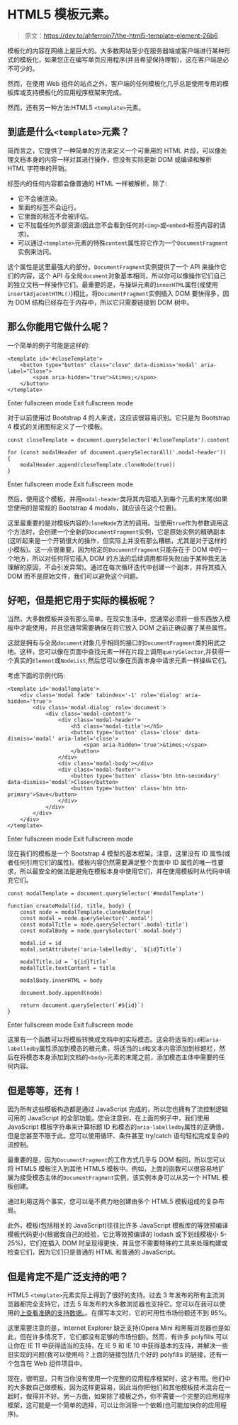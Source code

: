 # HTML5 模板元素。

> 原文：<https://dev.to/ahferroin7/the-html5-template-element-26b6>

模板化的内容在网络上是巨大的。大多数网站至少在服务器端或客户端进行某种形式的模板化，如果您正在编写单页应用程序(并且希望保持理智)，这在客户端是必不可少的。

然而，在使用 Web 组件的站点之外，客户端的任何模板化几乎总是使用专用的模板库或支持模板化的应用程序框架来完成。

然而，还有另一种方法:HTML5 `<template>`元素。

## 到底是什么`<template>`元素？

简而言之，它提供了一种简单的方法来定义一个可重用的 HTML 片段，可以像处理文档本身的内容一样对其进行操作，但没有实际更新 DOM 或编译和解析 HTML 字符串的开销。

标签内的任何内容都会像普通的 HTML 一样被解析，除了:

*   它不会被渲染。
*   里面的标签不会运行。
*   它里面的标签不会被评估。
*   它不加载任何外部资源(因此您不会看到任何对`<img>`或`<embed>`标签内容的请求)。
*   可以通过`<template>`元素的特殊`content`属性将它作为一个`DocumentFragment`实例来访问。

这个属性是这里最强大的部分。`DocumentFragment`实例提供了一个 API 来操作它们的内容，这个 API 与全局`document`对象基本相同，所以你可以像操作它们自己的独立文档一样操作它们。最重要的是，与操纵元素的`innerHTML`属性(或使用`insertAdjacentHTML()`)相比，将`DocumentFragment`实例插入 DOM 要快得多，因为 DOM 结构已经存在于内存中，所以它只需要链接到 DOM 树中。

## 那么你能用它做什么呢？

一个简单的例子可能是这样的:

```
<template id='#closeTemplate'>
    <button type="button" class="close" data-dismiss='modal' aria-label="Close">
        <span aria-hidden="true">&times;</span>
    </button>
</template> 
```

Enter fullscreen mode Exit fullscreen mode

对于以前使用过 Bootstrap 4 的人来说，这应该很容易识别。它只是为 Bootstrap 4 模式的关闭图标定义了一个模板。

```
const closeTemplate = document.querySelector('#closeTemplate').content

for (const modalHeader of document.querySelectorAll('.modal-header')) {
    modalHeader.append(closeTemplate.cloneNode(true))
} 
```

Enter fullscreen mode Exit fullscreen mode

然后，使用这个模板，并用`modal-header`类将其内容插入到每个元素的末尾(如果您使用的是常规的 Bootstrap 4 modals，就应该在这个位置)。

这里最重要的是对模板内容的`cloneNode`方法的调用。当使用`true`作为参数调用这个方法时，会创建一个全新的`DocumentFragment`实例，它是原始实例的精确副本(这听起来是一个开销很大的操作，但实际上并没有那么糟糕，尤其是对于这样的小模板)。这一点很重要，因为给定的`DocumentFragment`只能存在于 DOM 中的一个地方，所以对任何将它插入 DOM 的方法的后续调用都将失败(由于某种我无法理解的原因，不会引发异常)。通过在每次循环迭代中创建一个副本，并将其插入 DOM 而不是原始文件，我们可以避免这个问题。

## 好吧，但是把它用于实际的模板呢？

当然，大多数模板并没有那么简单。在现实生活中，您通常必须将一些东西放入模板中才能使用，并且您通常需要确保在将它放入 DOM 之前正确设置了某些属性。

这就是拥有与全局`document`对象几乎相同的接口的`DocumentFragment`类的用武之地。这样，您可以像在页面中查找元素一样在片段上调用`querySelector`,并获得一个真实的`Element`或`NodeList`,然后您可以像在页面本身中请求元素一样操纵它们。

考虑下面的示例代码:

```
<template id='modalTemplate'>
    <div class='modal fade' tabindex='-1' role='dialog' aria-hidden='true'>
        <div class='modal-dialog' role='document'>
            <div class='modal-content'>
                <div class='modal-header'>
                    <h5 class='modal-title'></h5>
                    <button type='button' class='close' data-dismiss='modal' aria-label='close'>
                        <span aria-hidden='true'>&times;</span>
                    </button>
                </div>
                <div class='modal-body'></div>
                <div class='modal-footer'>
                    <button type='button' class='btn btn-secondary' data-dismiss='modal'>Close</button>
                    <button type='button' class='btn btn-primary'>Save</button>
                </div>
            </div>
        </div>
    </div>
</template> 
```

Enter fullscreen mode Exit fullscreen mode

现在我们的模板是一个 Bootstrap 4 模型的基本框架。注意，这里没有 ID 属性(或者任何引用它们的属性)。模板内容仍然需要满足整个页面中 ID 属性的唯一性要求，所以最安全的做法是避免在模板本身中使用它们，并在使用模板时从代码中填充它们。

```
const modalTemplate = document.querySelector('#modalTemplate')

function createModal(id, title, body) {
    const node = modalTemplate.cloneNode(true)
    const modal = node.querySelector('.modal')
    const modalTitle = node.querySelector('.modal-title')
    const modalBody = node.querySelector('.modal-body')

    modal.id = id
    modal.setAttribute('aria-labelledby', `${id}Title`)

    modalTitle.id = `${id}Title`
    modalTitle.textContent = title

    modalBody.innerHTML = body

    document.body.append(node)

    return document.querySelector(`#${id}`)
} 
```

Enter fullscreen mode Exit fullscreen mode

这里有一个函数可以将模板转换成文档中的实际模态。这会将适当的`id`和`aria-labelledby`属性添加到模态的根元素，将适当的`id`和文本内容添加到标题栏，然后在将模态本身添加到文档的`<body>`元素的末尾之前，添加模态主体中需要的任何内容。

## 但是等等，还有！

因为所有这些模板构造都是通过 JavaScript 完成的，所以您也拥有了流控制逻辑可用的 JavaScript 的全部功能。您会注意到，在上面的例子中，我们使用 JavaScript 模板字符串来计算标题 ID 和模态的`aria-labelledby`属性的正确值，但是您甚至不限于此。您可以使用循环、条件甚至 try/catch 语句轻松完成复杂的流控制。

最重要的是，因为`DocumentFragment`的工作方式几乎与 DOM 相同，所以您可以将 HTML5 模板注入到其他 HTML5 模板中。例如，上面的函数可以很容易地扩展为接受模态主体的`DocumentFragment`实例，该实例本身可以从另一个 HTML 模板创建。

通过利用这两个事实，您可以毫不费力地创建由多个 HTML5 模板组成的复杂布局。

此外，模板(包括相关的 JavaScript)往往比许多 JavaScript 模板库的等效预编译模板代码更小(根据我自己的经验，它比等效预编译的 lodash 或下划线模板小 5-25%)，它们在插入 DOM 时呈现得更快，并且您不需要特殊的工具来处理构建或检查它们，因为它们只是普通的 HTML 和普通的 JavaScript。

## 但是肯定不是广泛支持的吧？

HTML5 `<template>`元素实际上得到了很好的支持。过去 3 年发布的所有主流浏览器都完全支持它，过去 5 年发布的大多数浏览器也支持它。您可以在我可以使用的[上查看准确的支持数据。](https://caniuse.com/#feat=template)。在撰写本文时，它的可用性市场份额还不到 95%。

这里需要注意的是，Internet Explorer 缺乏支持(Opera Mini 和黑莓浏览器也是如此，但在许多情况下，它们都没有足够的市场份额)。然而，有许多 polyfills 可以让你在 IE 11 中获得适当的支持，在 IE 9 和 IE 10 中获得基本的支持，并解决一些旧实现的问题(我可以使用吗？上面的链接包括几个好的 polyfills 的链接，还有一个包含在 Web 组件项目中。

现在，很明显，只有当你没有使用一个完整的应用程序框架时，这才有用。他们中的大多数自己做模板，因为这样更容易，因此当你把他们和其他模板技术混合在一起时，做得并不好。另一方面，如果除了模板之外，你不需要一个完整的应用程序框架，这可能是一个简单的选择，可以让你消除一个依赖(也可能加快你的应用程序)。